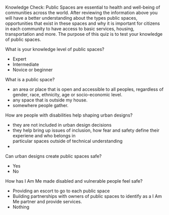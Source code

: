  Knowledge Check: 
 Public Spaces are essential to health and well-being of communities across the world.  After reviewing the information above you will have a better understanding about the types public spaces, opportunities that exist in these spaces and why it is important for citizens in each community to have access to basic services, housing, transportation and more. The purpose of this quiz is to test your knowledge of public spaces. 

 What is your knowledge level of public spaces?
 - Expert 
 - Intermediate
 - Novice or beginner 

 What is a public space?
- an area or place that is open and accessible to all peoples, regardless of gender, race, ethnicity, age or 
  socio-economic level.
- any space that is outside my house. 
- somewhere people gather. 

How are people with disabilities help shaping urban designs?
- they are not included in urban design decisions
- they help bring up issues of inclusion, how fear and safety define their experiene and who belongs in    
  particular spaces outside of technical understanding
- 

Can urban designs create public spaces safe?
- Yes
- No

How has I Am Me made disabled and vulnerable people feel safe?
- Providing an escort to go to each public space
- Building partnerships with owners of public spaces to identify as a I Am Me partner and provide services.
- Nothing 
 
